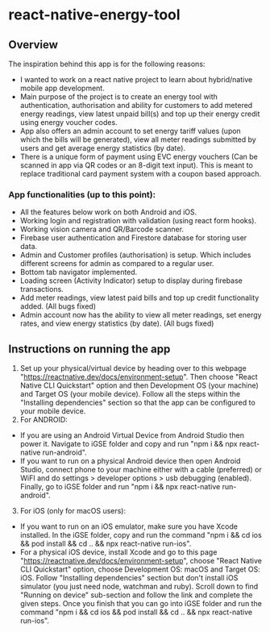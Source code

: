 # react-native-energy-tool


## Overview

The inspiration behind this app is for the following reasons:
 
* I wanted to work on a react native project to learn about hybrid/native mobile app development.
* Main purpose of the project is to create an energy tool with authentication, authorisation and ability for customers to add metered energy readings, view latest unpaid bill(s) and top up their energy credit using energy voucher codes.
* App also offers an admin account to set energy tariff values (upon which the bills will be generated), view all meter readings submitted by users and get average energy statistics (by date).
* There is a unique form of payment using EVC energy vouchers (Can be scanned in app via QR codes or an 8-digit text input). This is meant to replace traditional card payment system with a coupon based approach.

### App functionalities (up to this point):

* All the features below work on both Android and iOS. 
* Working login and registration with validation (using react form hooks).
* Working vision camera and QR/Barcode scanner.
* Firebase user authentication and Firestore database for storing user data.
* Admin and Customer profiles (authorisation) is setup. Which includes different screens for admin as compared to a regular user.
* Bottom tab navigator implemented.
* Loading screen (Activity Indicator) setup to display during firebase transactions.
* Add meter readings, view latest paid bills and top up credit functionality added. (All bugs fixed)
* Admin account now has the ability to view all meter readings, set energy rates, and view energy statistics (by date). (All bugs fixed)

## Instructions on running the app
1. Set up your physical/virtual device by heading over to this webpage "https://reactnative.dev/docs/environment-setup". Then choose "React Native CLI Quickstart" option and then Development OS (your machine) and Target OS (your mobile device). Follow all the steps within the "Installing dependencies" section so that the app can be configured to your mobile device.
2. For ANDROID: 
- If you are using an Android Virtual Device from Android Studio then power it. Navigate to iGSE folder and copy and run "npm i && npx react-native run-android".
- If you want to run on a physical Android device then open Android Studio, connect phone to your machine either with a cable (preferred) or WiFI and do settings > developer options > usb debugging (enabled). Finally, go to iGSE folder and run "npm i && npx react-native run-android".
3. For iOS (only for macOS users):
- If you want to run on an iOS emulator, make sure you have Xcode installed. In the iGSE folder, copy and run the command "npm i && cd ios && pod install && cd .. && npx react-native run-ios".
- For a physical iOS device, install Xcode and go to this page "https://reactnative.dev/docs/environment-setup", choose "React Native CLI Quickstart" option, choose Development OS: macOS and Target OS: iOS. Follow "Installing dependencies" section but don't install iOS simulator (you just need node, watchman and ruby). Scroll down to find "Running on device" sub-section and follow the link and complete the given steps. Once you finish that you can go into iGSE folder and run the command "npm i && cd ios && pod install && cd .. && npx react-native run-ios".
